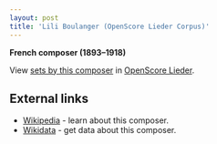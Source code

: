 ```yaml
---
layout: post
title: 'Lili Boulanger (OpenScore Lieder Corpus)'
---
```


__French composer (1893–1918)__

View [sets by this composer] in [OpenScore Lieder].

[sets by this composer]: https://musescore.com/openscore-lieder-corpus/sets?order=title&text=Boulanger,+Lili
[OpenScore Lieder]: https://musescore.com/openscore-lieder-corpus

## External links

- [Wikipedia] - learn about this composer.
- [Wikidata] - get data about this composer.

[Wikipedia]: https://en.wikipedia.org/wiki/Lili_Boulanger
[Wikidata]: https://www.wikidata.org/wiki/Q230412
